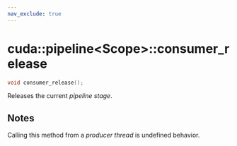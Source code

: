 ```yaml
---
nav_exclude: true
---
```


# cuda::pipeline\<Scope>::**consumer_release**

```c++
void consumer_release();
```

Releases the current _pipeline stage_.

## Notes

Calling this method from a _producer thread_ is undefined behavior.
